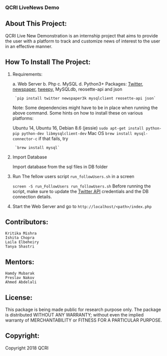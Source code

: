 ### QCRI LiveNews Demo

## About This Project:
QCRI Live New Demonstration is an internship project that aims to provide the user with a platform to track and customize news of interest to the user in an effective manner.


## How To Install The Project:

1. Requirements:
	
	a. Web Server
	b. Php
	c. MySQL
	d. Python3+
		Packages: [Twitter](https://pypi.org/project/twitter/), [newspaper](https://github.com/codelucas/newspaper), [tweepy](http://tweepy.readthedocs.io/en/v3.5.0/), MySQLdb, reosette-api and json

		`pip install twitter newspaper3k mysqlclient reosette-api json`

	Note: Some dependencies might have to be in place when running the above command. Some hints on how to install these on various platforms:

	Ubuntu 14, Ubuntu 16, Debian 8.6 (jessie)
		`sudo apt-get install python-pip python-dev libmysqlclient-dev`
	Mac OS
		`brew install mysql-connector-c`
	if that fails, try

		`brew install mysql`

2. Import Database

	Import database from the sql files in DB folder

3. Run The fellow users script `run_followUsers.sh` in a screen
	
	`screen -S run_FollowUsers
	run_followUsers.sh`
	Before running the script, make sure to update the [Twitter API](https://apps.twitter.com/) credentials and the DB connection details.

4. Start the Web Server and go to `http://localhost/<path>/index.php`


## Contributors:

	Kritika Mishra
	Ishita Chopra
	Laila Elbeheiry
	Tanya Shastri  

## Mentors:

	Hamdy Mubarak
	Preslav Nakov
	Ahmed Abdelali


## License:
This package is being made  public for research purpose only. 
The package is distributed WITHOUT ANY WARRANTY; without even the 
implied warranty of MERCHANTABILITY or FITNESS FOR A PARTICULAR PURPOSE.

## Copyright:

Copyright 2018 QCRI


